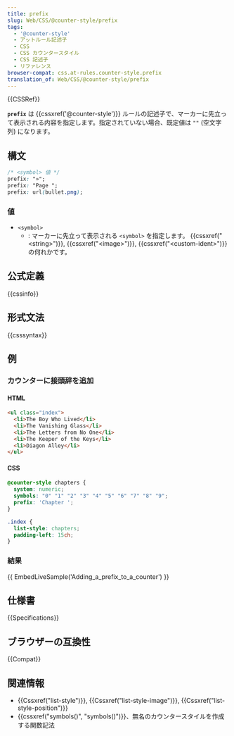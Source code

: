 ```yaml
---
title: prefix
slug: Web/CSS/@counter-style/prefix
tags:
  - '@counter-style'
  - アットルール記述子
  - CSS
  - CSS カウンタースタイル
  - CSS 記述子
  - リファレンス
browser-compat: css.at-rules.counter-style.prefix
translation_of: Web/CSS/@counter-style/prefix
---
```

{{CSSRef}}

**`prefix`** は {{cssxref('@counter-style')}} ルールの記述子で、マーカーに先立って表示される内容を指定します。指定されていない場合、既定値は `""` (空文字列) になります。

## 構文

```css
/* <symbol> 値 */
prefix: "»";
prefix: "Page ";
prefix: url(bullet.png);
```

### 値

- `<symbol>`
  - : マーカーに先立って表示される `<symbol>` を指定します。 {{cssxref("&lt;string&gt;")}}, {{cssxref("&lt;image&gt;")}}, {{cssxref("&lt;custom-ident&gt;")}} の何れかです。

## 公式定義

{{cssinfo}}

## 形式文法

{{csssyntax}}

## 例

### カウンターに接頭辞を追加

#### HTML

```html
<ul class="index">
  <li>The Boy Who Lived</li>
  <li>The Vanishing Glass</li>
  <li>The Letters from No One</li>
  <li>The Keeper of the Keys</li>
  <li>Diagon Alley</li>
</ul>
```

#### CSS

```css
@counter-style chapters {
  system: numeric;
  symbols: "0" "1" "2" "3" "4" "5" "6" "7" "8" "9";
  prefix: 'Chapter ';
}

.index {
  list-style: chapters;
  padding-left: 15ch;
}
```

<h3 id="Result" name="Result">結果</h3>

{{ EmbedLiveSample('Adding_a_prefix_to_a_counter') }}

## 仕様書

{{Specifications}}

## ブラウザーの互換性

{{Compat}}

## 関連情報

- {{Cssxref("list-style")}}, {{Cssxref("list-style-image")}}, {{Cssxref("list-style-position")}}
- {{cssxref("symbols()", "symbols()")}}、無名のカウンタースタイルを作成する関数記法